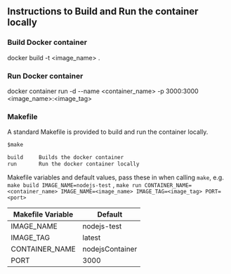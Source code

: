 ## Instructions to Build and Run the container locally

### Build Docker container
docker build -t <image_name> .

### Run Docker container
docker container run -d --name <container_name> -p 3000:3000 <image_name>:<image_tag>


### Makefile

A standard Makefile is provided to build and run the container locally.

```txt
$make

build     Builds the docker container
run       Run the docker container locally
```
Makefile variables and default values, pass these in when calling `make`, e.g. `make build IMAGE_NAME=nodejs-test` , `make run CONTAINER_NAME=<container_name> IMAGE_NAME=<image_name> IMAGE_TAG=<image_tag> PORT=<port>`

| Makefile Variable | Default               |
| ----------------- | ----------------------|
| IMAGE_NAME        |   nodejs-test         |
| IMAGE_TAG         |   latest              |
| CONTAINER_NAME    |   nodejsContainer     |
| PORT              |   3000                |

